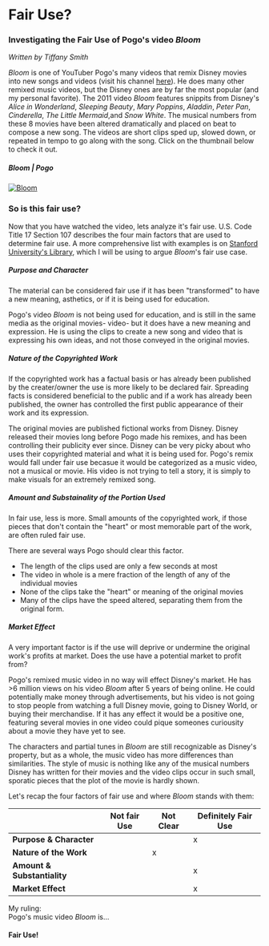 # Fair Use?
### Investigating the Fair Use of Pogo's video *Bloom*
*Written by Tiffany Smith*

*Bloom* is one of YouTuber Pogo's many videos that remix Disney movies into new songs and videos (visit his channel [here](https://www.youtube.com/channel/UCn-K7GIs62ENvdQe6ZZk9-w)).  He does many other remixed music videos, but the Disney ones are by far the most popular (and my personal favorite). The 2011 video *Bloom* features snippits from Disney's *Alice in Wonderland*, *Sleeping Beauty*, *Mary Poppins*, *Aladdin*, *Peter Pan*, *Cinderella*, *The Little Mermaid*,and *Snow White*. The musical numbers from these 8 movies have been altered dramatically and placed on beat to compose a new song. The videos are short clips sped up, slowed down, or repeated in tempo to go along with the song. Click on the thumbnail below to check it out.
##### Bloom | Pogo
[![Bloom](http://img.youtube.com/vi/t_htoSaQFf4/0.jpg)](https://www.youtube.com/watch?v=t_htoSaQFf4)

### So is this fair use?
Now that you have watched the video, lets analyze it's fair use. U.S. Code Title 17 Section 107 describes the four main factors that are used to determine fair use. A more comprehensive list with examples is on [Stanford University's Library](http://fairuse.stanford.edu/overview/fair-use/four-factors/), which I will be using to argue *Bloom*'s fair use case.

##### Purpose and Character
The material can be considered fair use if it has been "transformed" to have a new meaning, asthetics, or if it is being used for education. 

Pogo's video *Bloom* is not being used for education, and is still in the same media as the original movies- video- but it does have a new meaning and expression. He is using the clips to create a new song and video that is expressing his own ideas, and not those conveyed in the original movies.

##### Nature of the Copyrighted Work
If the copyrighted work has a factual basis or has already been published by the creater/owner the use is more likely to be declared fair. Spreading facts is considered beneficial to the public and if a work has already been published, the owner has controlled the first public appearance of their work and its expression. 

The original movies are published fictional works from Disney. Disney released their movies long before Pogo made his remixes, and has been controlling their publicity ever since. Disney can be very picky about who uses their copyrighted material and what it is being used for. Pogo's remix would fall under fair use becasue it would be categorized as a music video, not a musical or movie. His video is not trying to tell a story, it is simply to make visuals for an extremely remixed song.

##### Amount and Substainality of the Portion Used
In fair use, less is more. Small amounts of the copyrighted work, if those pieces that don't contain the "heart" or most memorable part of the work, are often ruled fair use.  

There are several ways Pogo should clear this factor. 
*  The length of the clips used are only a few seconds at most
*  The video in whole is a mere fraction of the length of any of the individual movies
*  None of the clips take the "heart" or meaning of the original movies
*  Many of the clips have the speed altered, separating them from the original form.

##### Market Effect
A very important factor is if the use will deprive or undermine the original work's profits at market. Does the use have a potential market to profit from?  

Pogo's remixed music video in no way will effect Disney's market. He has >6 million views on his video *Bloom* after 5 years of being online. He could potentially make money through advertisements, but his video is not going to stop people from watching a full Disney movie, going to Disney World, or buying their merchandise. If it has any effect it would be a positive one, featuring several movies in one video could pique someones curiousity about a movie they have yet to see. 

The characters and partial tunes in *Bloom* are still recognizable as Disney's property, but as a whole, the music video has more differences than similarities. The style of music is nothing like any of the musical numbers Disney has written for their movies and the video clips occur in such small, sporatic pieces that the plot of the movie is hardly shown.

Let's recap the four factors of fair use and where *Bloom* stands with them:  

|  | Not fair Use | Not Clear | Definitely Fair Use |  
|---|---|---|---|  
| __Purpose & Character__ |  |  | x |  
| __Nature of the Work__ |  | x |  |  
| __Amount & Substantiality__ |  |  | x |  
| __Market Effect__ |  |  | x |  

My ruling:  
Pogo's music video *Bloom* is...
#### Fair Use!
